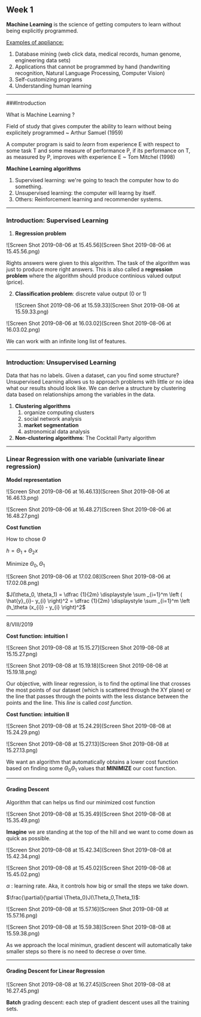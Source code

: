 ## Week 1 

**Machine Learning** is the science of getting computers to learn without being explicitly programmed. 

<u>Examples of appliance:</u>

1. Database mining (web click data, medical records, human genome, engineering data sets)
2. Applications that cannot be programmed by hand (handwriting recognition, Natural Language Processing, Computer Vision)
3. Self-customizing programs 
4. Understanding human learning 

---

###Introduction 

What is Machine Learning ? 

Field of study that gives computer the ability to learn without being explicitely programmed ~ Arthur Samuel (1959) 

A computer program is said to *learn* from experience E with respect to some task T and some measure of performance P, if its performance on T, as measured by P, improves with experience E ~ Tom Mitchel (1998)

**Machine Learning algorithms**

1. Supervised learning: we're going to teach the computer how to do something.	
2. Unsupervised learning: the computer will learng by itself. 
3. Others: Reinforcement learning and recommender systems. 

---

### Introduction: Supervised Learning 

1. **Regression problem**

![Screen Shot 2019-08-06 at 15.45.56](Screen Shot 2019-08-06 at 15.45.56.png)

Rights answers were given to this algorithm. The task of the algorithm was just to produce more right answers. This is also called a **regression problem** where the algorithm should produce continious valued output (price). 

2. **Classification problem**: discrete value output (0 or 1)

   ![Screen Shot 2019-08-06 at 15.59.33](Screen Shot 2019-08-06 at 15.59.33.png)

![Screen Shot 2019-08-06 at 16.03.02](Screen Shot 2019-08-06 at 16.03.02.png) 

We can work with an infinite long list of features. 

---

### Introduction: Unsupervised Learning 

Data that has no labels. Given a dataset, can you find some structure? Unsupervised Learning allows us to approach problems with little or no idea what our results should look like. We can derive a structure by clustering data based on relationships among the variables in the data. 

1. **Clustering algorithms**
   1. organize computing clusters 
   2. social network analysis 
   3. **market segmentation**
   4. astronomical data analysis
2. **Non-clustering algorithms**: The Cocktail Party algorithm 

---

### Linear Regression with one variable (univariate linear regression)

**Model representation**

![Screen Shot 2019-08-06 at 16.46.13](Screen Shot 2019-08-06 at 16.46.13.png)

![Screen Shot 2019-08-06 at 16.48.27](Screen Shot 2019-08-06 at 16.48.27.png)

**Cost function**

How to chose $\Theta$ 

$h=\Theta_1 + \Theta_2 x$

Minimize $\Theta_0 , \Theta_1$

![Screen Shot 2019-08-06 at 17.02.08](Screen Shot 2019-08-06 at 17.02.08.png)

$J(\theta_0, \theta_1) = \dfrac {1}{2m} \displaystyle \sum _{i=1}^m \left ( \hat{y}_{i}- y_{i} \right)^2 = \dfrac {1}{2m} \displaystyle \sum _{i=1}^m \left (h_\theta (x_{i}) - y_{i} \right)^2$

---

8/VIII/2019 

**Cost function: intuition I**

![Screen Shot 2019-08-08 at 15.15.27](Screen Shot 2019-08-08 at 15.15.27.png)

![Screen Shot 2019-08-08 at 15.19.18](Screen Shot 2019-08-08 at 15.19.18.png)

Our objective, with linear regression, is to find the optimal line that crosses the most points of our dataset (which is scattered through the XY plane) or the line that passes through the points with the less distance between the points and the line. This *line* is called *cost function*. 

**Cost function: intuition II**

![Screen Shot 2019-08-08 at 15.24.29](Screen Shot 2019-08-08 at 15.24.29.png)



![Screen Shot 2019-08-08 at 15.27.13](Screen Shot 2019-08-08 at 15.27.13.png)

We want an algorithm that automatically obtains a lower cost function based on finding some $\Theta_0 \Theta_1$ values that **MINIMIZE** our cost function. 

---

#### Grading Descent 

Algorithm that can helps us find our minimized cost function

![Screen Shot 2019-08-08 at 15.35.49](Screen Shot 2019-08-08 at 15.35.49.png)

**Imagine** we are standing at the top of the hill and we want to come down as quick as possible. 

![Screen Shot 2019-08-08 at 15.42.34](Screen Shot 2019-08-08 at 15.42.34.png)

![Screen Shot 2019-08-08 at 15.45.02](Screen Shot 2019-08-08 at 15.45.02.png)

$\alpha$ : learning rate. Aka, it controls how big or small the steps we take down. 

$\frac{\partial}{\partial \Theta_0}J(\Theta_0,Theta_1)$: 

![Screen Shot 2019-08-08 at 15.57.16](Screen Shot 2019-08-08 at 15.57.16.png)

![Screen Shot 2019-08-08 at 15.59.38](Screen Shot 2019-08-08 at 15.59.38.png)

As we approach the local minimun, gradient descent will automatically take smaller steps so there is no need to decrese $\alpha$ over time. 

---

#### Grading Descent for Linear Regression 

![Screen Shot 2019-08-08 at 16.27.45](Screen Shot 2019-08-08 at 16.27.45.png)

**Batch** grading descent: each step of gradient descent uses all the training sets. 









